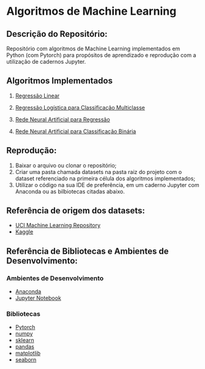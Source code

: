 # Algoritmos de Machine Learning

## Descrição do Repositório:
Repositório com algoritmos de Machine Learning implementados em Python (com Pytorch) para propósitos de aprendizado e reprodução com a utilização de cadernos Jupyter.

## Algoritmos Implementados

1. [Regressão Linear]()

2. [Regressão Logística para Classificação Multiclasse](https://github.com/andlzanon/machine-learning-algorithms/blob/main/Logisitc%20Regression%20Multiclass%20Classification.ipynb)

3. [Rede Neural Artificial para Regressão](https://github.com/andlzanon/machine-learning-algorithms/blob/main/ANN%20Regression.ipynb)

4. [Rede Neural Artificial para Classificação Binária](https://github.com/andlzanon/machine-learning-algorithms/blob/main/ANN%20Binary%20Classification.ipynb)

## Reprodução:
1. Baixar o arquivo ou clonar o repositório;
2. Criar uma pasta chamada datasets na pasta raiz do projeto com o dataset referenciado na primeira célula dos algoritmos implementados; 
3. Utilizar o código na sua IDE de preferência, em um caderno Jupyter com Anaconda ou as bilbiotecas citadas abaixo.

## Referência de origem dos datasets:
- [UCI Machine Learning Repository](https://archive.ics.uci.edu/ml/index.php) 
- [Kaggle](https://www.kaggle.com/)

## Referência de Bibliotecas e Ambientes de Desenvolvimento:

### Ambientes de Desenvolvimento
- [Anaconda](https://www.anaconda.com/)
- [Jupyter Notebook](https://jupyter.org/)

### Bibliotecas
- [Pytorch](https://pytorch.org/) 
- [numpy](https://numpy.org/)
- [sklearn](https://scikit-learn.org/) 
- [pandas](https://pandas.pydata.org/)
- [matplotlib](https://matplotlib.org/)
- [seaborn](https://seaborn.pydata.org/)
